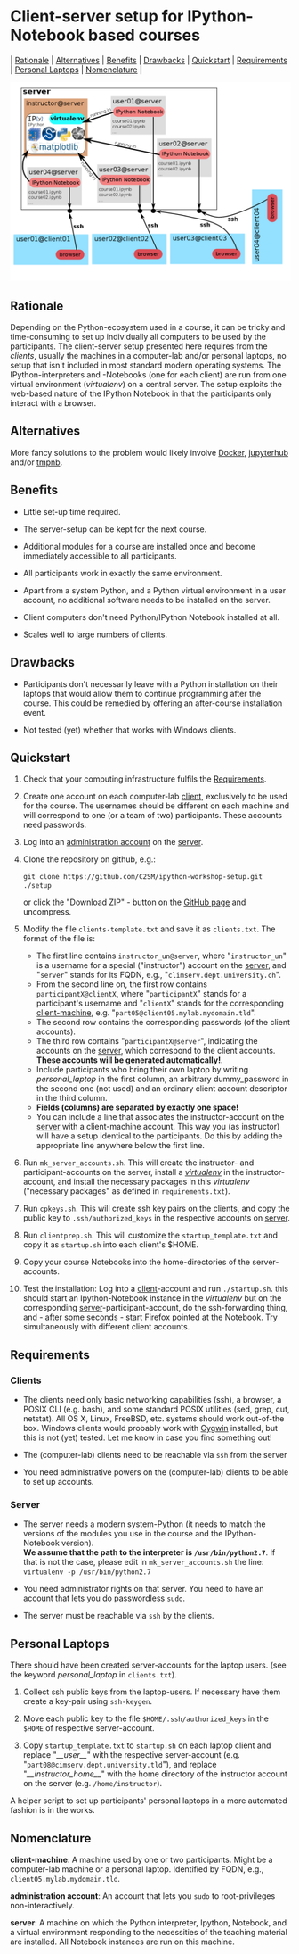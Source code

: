 Client-server setup for IPython-Notebook based courses
======================================================

 | <a href="#rationale">Rationale</a>
  | <a href="#alternatives">Alternatives</a>
 | <a href="#benefits">Benefits</a>
 | <a href="#drawbacks">Drawbacks</a>
 | <a href="#quickstart">Quickstart</a>
 | <a href="#requirements">Requirements</a>
 | <a href="#personal-laptops">Personal Laptops</a>
 | <a href="#nomenclature">Nomenclature</a> |

![setup](setup.png)

Rationale
---------

Depending on the Python-ecosystem used in a course, it can be tricky
and time-consuming to set up individually all computers to be used by
the participants. The client-server setup presented here requires from
the *clients*, usually the machines in a computer-lab and/or personal
laptops, no setup that isn't included in most standard modern
operating systems. The IPython-interpreters and -Notebooks (one for
each client) are run from one virtual environment (*virtualenv*) on a
central server. The setup exploits the web-based nature of the IPython
Notebook in that the participants only interact with a browser.

Alternatives
------------

More fancy solutions to the problem would likely involve
[Docker](https://www.docker.com/), 
[jupyterhub](https://github.com/jupyter/jupyterhub) and/or
[tmpnb](https://github.com/jupyter/tmpnb).

Benefits
--------

+ Little set-up time required.

+ The server-setup can be kept for the next course.

+ Additional modules for a course are installed once and become
  immediately accessible to all participants.

+ All participants work in exactly the same environment.

+ Apart from a system Python, and a Python virtual environment in a
    user account, no additional software needs to be installed on the
    server.

+ Client computers don't need Python/IPython Notebook installed at all.

+ Scales well to large numbers of clients.

Drawbacks
---------

+ Participants don't necessarily leave with a Python installation on
  their laptops that would allow them to continue programming after
  the course. This could be remedied by offering an after-course
  installation event.

+ Not tested (yet) whether that works with Windows clients.

    

Quickstart
----------

1. Check that your computing infrastructure fulfils the [Requirements](#requirements).

2. Create one account on each computer-lab [client](#client-m),
   exclusively to be used for the course. The usernames should be
   different on each machine and will correspond to one (or a team of
   two) participants. These accounts need passwords.
   
3. Log into an [administration account](#admin-acc) on the [server](#server).

4. Clone the repository on github, e.g.:   

	``` {.bash}
	git clone https://github.com/C2SM/ipython-workshop-setup.git ./setup
    ```

	or click the "Download ZIP" - button on the
    [GitHub page](https://github.com/C2SM/ipython-workshop-setup) and
    uncompress.

5. Modify the file `clients-template.txt` and save it as `clients.txt`. The format of the file is:

	+ The first line contains `instructor_un@server`, where
      "`instructor_un`" is a username for a special ("instructor")
      account on the [server](#server), and "`server`" stands for its
      FQDN, e.g., "`climserv.dept.university.ch`".
    + From the second line on, the first row contains
      `participantX@clientX`, where "`participantX`" stands for a
      participant's username and "`clientX`" stands for the
      corresponding [client-machine](#client-m),
      e.g. "`part05@client05.mylab.mydomain.tld`".
	+ The second row contains the corresponding passwords (of the client accounts).
	+ The third row contains "`participantX@server`", indicating the
      accounts on the [server](#server), which correspond to the
      client accounts. **These accounts will be generated automatically!**.
	+ Include participants who bring their own laptop by writing
	  *personal_laptop* in the first column, an arbitrary dummy_password
	  in the second one (not used) and an ordinary client account
	  descriptor in the third column.
	+ **Fields (columns) are separated by exactly one space!**
	+ You can include a line that associates the instructor-account on
      the [server](#server) with a client-machine account. This way you (as
      instructor) will have a setup identical to the participants. Do
      this by adding the appropriate line anywhere below the first
      line.

6. Run `mk_server_accounts.sh`. This will create the instructor- and
   participant-accounts on the server, install a
   [*virtualenv*](https://virtualenv.pypa.io/en/latest/) in the
   instructor-account, and install the necessary packages in this
   *virtualenv* ("necessary packages" as defined in
   `requirements.txt`).

7. Run `cpkeys.sh`. This will create ssh key pairs on the clients, and
   copy the public key to `.ssh/authorized_keys` in the respective
   accounts on [server](#server).

8. Run `clientprep.sh`. This will customize the `startup_template.txt`
    and copy it as `startup.sh` into each client's $HOME.

9. Copy your course Notebooks into the home-directories of the server-accounts.

10. Test the installation: Log into a [client](#client-m)-account and
   run `./startup.sh`. this should start an Ipython-Notebook instance
   in the *virtualenv* but on the corresponding
   [server](#server)-participant-account, do the ssh-forwarding thing,
   and - after some seconds - start Firefox pointed at the
   Notebook. Try simultaneously with different client accounts.



Requirements
------------

### Clients

+ The clients need only basic networking capabilities (ssh), a
    browser, a POSIX CLI (e.g. bash), and some standard POSIX
    utilities (sed, grep, cut, netstat). All OS X, Linux, FreeBSD, etc. systems
    should work out-of-the box. Windows clients would probably work
    with [Cygwin](https://cygwin.com/index.html) installed, but this
    is not (yet) tested. Let me know in case you find something out!

+ The (computer-lab) clients need to be reachable via `ssh` from the server

+ You need administrative powers on the (computer-lab) clients to be
    able to set up accounts.

### Server

+ The server needs a modern system-Python (it needs to match the
    versions of the modules you use in the course and the IPython-Notebook
	version).    
	**We assume that the path to the interpreter is `/usr/bin/python2.7`**.
	If that is not the case, please edit in `mk_server_accounts.sh` the line:
		```
		virtualenv -p /usr/bin/python2.7
		```

+ You need administrator rights on that server. You need to have an
  account that lets you do passwordless `sudo`.

+ The server must be reachable via `ssh` by the clients.


Personal Laptops
-----------------

There should have been created server-accounts for the laptop users.
(see the keyword *personal_laptop* in `clients.txt`).

1. Collect ssh public keys from the laptop-users. If necessary have them create a key-pair using `ssh-keygen`.

2. Move each public key to the file `$HOME/.ssh/authorized_keys` in the `$HOME` of respective server-account.

3. Copy `startup_template.txt` to `startup.sh` on each laptop client
    and replace "*\_\_user\_\_*" with the respective server-account
    (e.g. "`part08@cimserv.dept.university.tld`"), and replace
    "*\_\_instructor_home\_\_*" with the home directory of the instructor
    account on the server (e.g. `/home/instructor`).

A helper script to set up participants' personal laptops in a more
automated fashion is in the works.


Nomenclature
------------

<a name="client-m"></a>**client-machine**: A machine used by one or
two participants. Might be a computer-lab machine or a personal
laptop. Identified by FQDN, e.g., `client05.mylab.mydomain.tld`.

<a name="admin-acc"></a>**administration account**: An account that
lets you `sudo` to root-privileges non-interactively.

<a name="server"></a>**server**: A machine on which the Python
interpreter, Ipython, Notebook, and a virtual environment responding
to the necessities of the teaching material are installed. All
Notebook instances are run on this machine.
